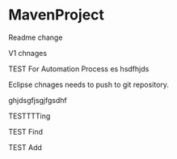 # MavenProject

Readme change

V1 chnages

TEST For Automation Process es hsdfhjds

Eclipse chnages needs to push to git repository.

ghjdsgfjsgjfgsdhf


TESTTTTing

TEST Find

TEST Add